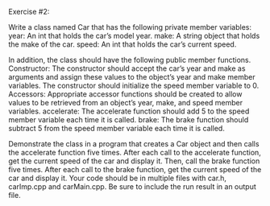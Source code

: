 Exercise #2:

Write a class named Car that has the following private member variables:
year:		An int that holds the car’s model year.
make:	 	A string object that holds the make of the car.
speed: 		 An int that holds the car’s current speed.

In addition, the class should have the following public member functions.
Constructor:	The constructor should accept the car’s year and make as arguments and assign these values to the object’s year and make member variables. The constructor should initialize the speed member variable to 0.
Accessors:	Appropriate accessor functions should be created to allow values to be retrieved from an object’s year, make, and speed member variables.
accelerate:	The accelerate function should add 5 to the speed member variable each time it is called.
brake: 	The brake function should subtract 5 from the speed member variable each time it is called.

Demonstrate the class in a program that creates a Car object and then calls the accelerate function five times. After each call to the accelerate function, get the current speed of the car and display it. Then, call the brake function five times. After each call to the brake function, get the current speed of the car and display it.
Your code should be in multiple files with car.h, carImp.cpp and carMain.cpp.  Be sure to include the run result in an output file.

